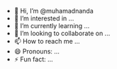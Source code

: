 - 👋 Hi, I’m @muhamadnanda
- 👀 I’m interested in ...
- 🌱 I’m currently learning ...
- 💞️ I’m looking to collaborate on ...
- 📫 How to reach me ...
- 😄 Pronouns: ...
- ⚡ Fun fact: ...

<!---
muhamadnanda/muhamadnanda is a ✨ special ✨ repository because its `README.md` (this file) appears on your GitHub profile.
You can click the Preview link to take a look at your changes.
--->
